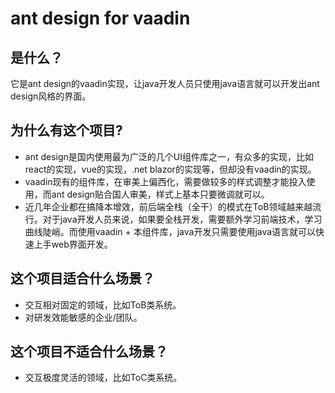 # ant design for vaadin
## 是什么？
它是ant design的vaadin实现，让java开发人员只使用java语言就可以开发出ant design风格的界面。

## 为什么有这个项目?
- ant design是国内使用最为广泛的几个UI组件库之一，有众多的实现，比如react的实现，vue的实现，.net blazor的实现等，但却没有vaadin的实现。 
- vaadin现有的组件库，在审美上偏西化，需要做较多的样式调整才能投入使用，而ant design贴合国人审美，样式上基本只要微调就可以。
- 近几年企业都在搞降本增效，前后端全栈（全干）的模式在ToB领域越来越流行。对于java开发人员来说，如果要全栈开发，需要额外学习前端技术，学习曲线陡峭。而使用vaadin + 本组件库，java开发只需要使用java语言就可以快速上手web界面开发。
  
## 这个项目适合什么场景？
- 交互相对固定的领域，比如ToB类系统。
- 对研发效能敏感的企业/团队。
  
## 这个项目不适合什么场景？
- 交互极度灵活的领域，比如ToC类系统。
